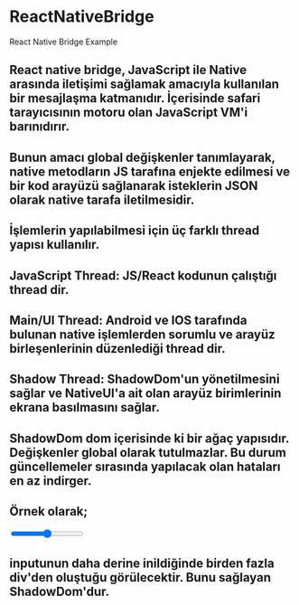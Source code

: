 # ReactNativeBridge
React Native Bridge Example

## React native bridge, JavaScript ile Native arasında iletişimi sağlamak amacıyla kullanılan bir mesajlaşma katmanıdır. İçerisinde safari tarayıcısının motoru olan JavaScript VM'i barınıdırır.

## Bunun amacı global değişkenler tanımlayarak, native metodların JS tarafına enjekte edilmesi ve bir kod arayüzü sağlanarak isteklerin JSON olarak native tarafa iletilmesidir.

## İşlemlerin yapılabilmesi için üç farklı thread yapısı kullanılır.

## JavaScript Thread: JS/React kodunun çalıştığı thread dir.
## Main/UI Thread: Android ve IOS tarafında bulunan native işlemlerden sorumlu ve arayüz birleşenlerinin düzenlediği thread dir.
## Shadow Thread: ShadowDom'un yönetilmesini sağlar ve NativeUI'a ait olan arayüz birimlerinin ekrana basılmasını sağlar.

## ShadowDom dom içerisinde ki bir ağaç yapısıdır. Değişkenler global olarak tutulmazlar. Bu durum güncellemeler sırasında yapılacak olan hataları en az indirger.

## Örnek olarak;

<input type="range" />

##  inputunun daha derine inildiğinde birden fazla div'den oluştuğu görülecektir. Bunu sağlayan ShadowDom'dur. 
